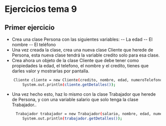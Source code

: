 # Ejercicios tema 9

## Primer ejercicio
- Crea una clase Persona con las siguientes variables:
-- La edad
-- El nombre
-- El teléfono
- Una vez creada la clase, crea una nueva clase Cliente que herede de Persona, esta nueva clase tendrá la variable credito solo para esa clase.
- Crea ahora un objeto de la clase Cliente que debe tener como propiedades la edad, el telefono, el nombre y el credito, tienes que darles valor y mostrarlas por pantalla.
```sh
    Cliente cliente = new Cliente(credito, nombre, edad, numeroTelefono);
        System.out.println(cliente.getDetalles()); 
```
- Una vez hecho esto, haz lo mismo con la clase Trabajador que herede de Persona, y con una variable salario que solo tenga la clase Trabajador..
```sh
     Trabajador trabajador = new Trabajador(salario, nombre, edad, numeroTelefono);
        System.out.println(trabajador.getDetalles()); 
```
